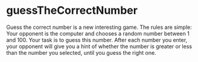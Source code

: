 # guessTheCorrectNumber
Guess the correct number is a new interesting game.
The rules are simple:
Your opponent is the computer and chooses a random number between 1 and 100. 
Your task is to guess this number. 
After each number you enter, your opponent will give you a hint of whether the number is greater or less than the number you selected, until you guess the right one. 
